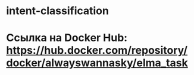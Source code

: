# intent-classification

# Ссылка на Docker Hub: https://hub.docker.com/repository/docker/alwayswannasky/elma_task
